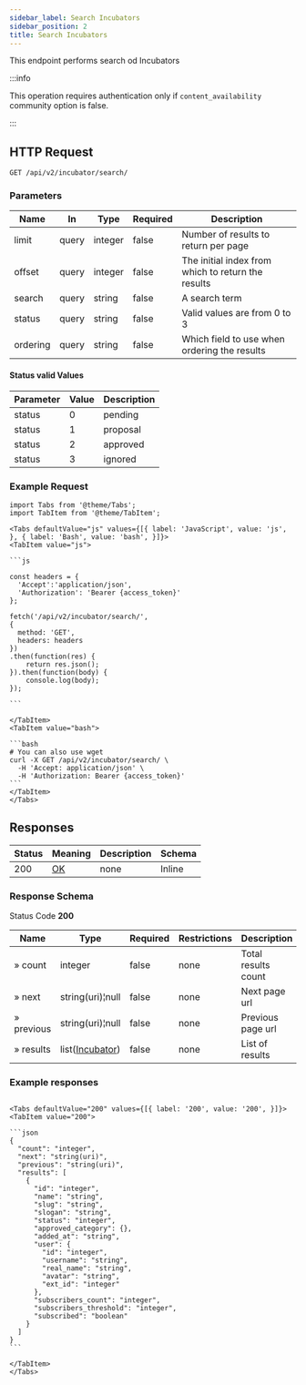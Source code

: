 ```yaml
---
sidebar_label: Search Incubators
sidebar_position: 2
title: Search Incubators
---
```


This endpoint performs search od Incubators

:::info

This operation requires authentication only if `content_availability` community option is false.

:::


## HTTP Request

`GET /api/v2/incubator/search/`

### Parameters

|Name|In|Type|Required|Description|
|---|---|---|---|---|
|limit|query|integer|false|Number of results to return per page|
|offset|query|integer|false|The initial index from which to return the results|
|search|query|string|false|A search term|
|status|query|string|false|Valid values are from 0 to 3|
|ordering|query|string|false|Which field to use when ordering the results|

#### Status valid Values

|Parameter|Value|Description|
|---|---|---|
|status|0|pending|
|status|1|proposal|
|status|2|approved|
|status|3|ignored|

### Example Request

````mdx-code-block
import Tabs from '@theme/Tabs';
import TabItem from '@theme/TabItem';

<Tabs defaultValue="js" values={[{ label: 'JavaScript', value: 'js', }, { label: 'Bash', value: 'bash', }]}>
<TabItem value="js">

```js

const headers = {
  'Accept':'application/json',
  'Authorization': 'Bearer {access_token}'
};

fetch('/api/v2/incubator/search/',
{
  method: 'GET',
  headers: headers
})
.then(function(res) {
    return res.json();
}).then(function(body) {
    console.log(body);
});

```

</TabItem>
<TabItem value="bash">

```bash
# You can also use wget
curl -X GET /api/v2/incubator/search/ \
  -H 'Accept: application/json' \
  -H 'Authorization: Bearer {access_token}'
```
</TabItem>
</Tabs>
````

## Responses
|Status|Meaning|Description|Schema|
|---|---|---|---|
|200|[OK](https://tools.ietf.org/html/rfc7231#section-6.3.1)|none|Inline|

### Response Schema

Status Code **200**

|Name|Type|Required|Restrictions|Description|
|---|---|---|---|---|
|» count|integer|false|none|Total results count|
|» next|string(uri)¦null|false|none|Next page url|
|» previous|string(uri)¦null|false|none|Previous page url|
|» results|list([Incubator](/docs/apireference/v2/schemas/incubator))|false|none|List of results|

### Example responses


````mdx-code-block

<Tabs defaultValue="200" values={[{ label: '200', value: '200', }]}>
<TabItem value="200">

```json
{
  "count": "integer",
  "next": "string(uri)",
  "previous": "string(uri)",
  "results": [
    {
      "id": "integer",
      "name": "string",
      "slug": "string",
      "slogan": "string",
      "status": "integer",
      "approved_category": {},
      "added_at": "string",
      "user": {
        "id": "integer",
        "username": "string",
        "real_name": "string",
        "avatar": "string",
        "ext_id": "integer"
      },
      "subscribers_count": "integer",
      "subscribers_threshold": "integer",
      "subscribed": "boolean"      
    }
  ]
}
```

</TabItem>
</Tabs>
````




